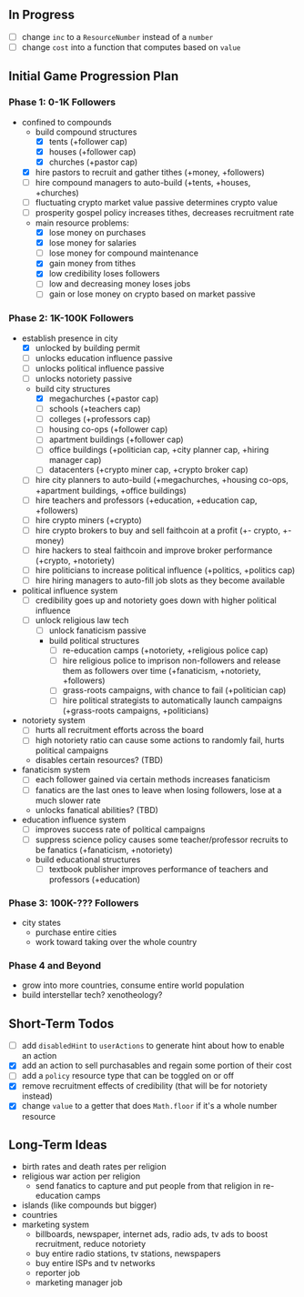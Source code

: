 ## In Progress

- [ ] change `inc` to a `ResourceNumber` instead of a `number`
- [ ] change `cost` into a function that computes based on `value`

## Initial Game Progression Plan

### Phase 1: 0-1K Followers

- confined to compounds
  - build compound structures
    - [x] tents (+follower cap)
    - [x] houses (+follower cap)
    - [x] churches (+pastor cap)
  - [x] hire pastors to recruit and gather tithes (+money, +followers)
  - [ ] hire compound managers to auto-build (+tents, +houses, +churches)
  - [ ] fluctuating crypto market value passive determines crypto value
  - [ ] prosperity gospel policy increases tithes, decreases recruitment rate
  - main resource problems:
    - [x] lose money on purchases
    - [x] lose money for salaries
    - [ ] lose money for compound maintenance
    - [x] gain money from tithes
    - [x] low credibility loses followers
    - [ ] low and decreasing money loses jobs
    - [ ] gain or lose money on crypto based on market passive

### Phase 2: 1K-100K Followers

- establish presence in city
  - [x] unlocked by building permit
  - [ ] unlocks education influence passive
  - [ ] unlocks political influence passive
  - [ ] unlocks notoriety passive
  - build city structures
    - [x] megachurches (+pastor cap)
    - [ ] schools (+teachers cap)
    - [ ] colleges (+professors cap)
    - [ ] housing co-ops (+follower cap)
    - [ ] apartment buildings (+follower cap)
    - [ ] office buildings (+politician cap, +city planner cap, +hiring manager cap)
    - [ ] datacenters (+crypto miner cap, +crypto broker cap)
  - [ ] hire city planners to auto-build (+megachurches, +housing co-ops, +apartment buildings, +office buildings)
  - [ ] hire teachers and professors (+education, +education cap, +followers)
  - [ ] hire crypto miners (+crypto)
  - [ ] hire crypto brokers to buy and sell faithcoin at a profit (+- crypto, +-money)
  - [ ] hire hackers to steal faithcoin and improve broker performance (+crypto, +notoriety)
  - [ ] hire politicians to increase political influence (+politics, +politics cap)
  - [ ] hire hiring managers to auto-fill job slots as they become available
- political influence system
  - [ ] credibility goes up and notoriety goes down with higher political influence
  - [ ] unlock religious law tech
    - [ ] unlock fanaticism passive
    - build political structures
      - [ ] re-education camps (+notoriety, +religious police cap)
      - [ ] hire religious police to imprison non-followers and release them as followers over time (+fanaticism, +notoriety, +followers)
      - [ ] grass-roots campaigns, with chance to fail (+politician cap)
      - [ ] hire political strategists to automatically launch campaigns (+grass-roots campaigns, +politicians)
- notoriety system
  - [ ] hurts all recruitment efforts across the board
  - [ ] high notoriety ratio can cause some actions to randomly fail, hurts political campaigns
  - disables certain resources? (TBD)
- fanaticism system
  - [ ] each follower gained via certain methods increases fanaticism
  - [ ] fanatics are the last ones to leave when losing followers, lose at a much slower rate
  - unlocks fanatical abilities? (TBD)
- education influence system
  - [ ] improves success rate of political campaigns
  - [ ] suppress science policy causes some teacher/professor recruits to be fanatics (+fanaticism, +notoriety)
  - build educational structures
    - [ ] textbook publisher improves performance of teachers and professors (+education)

### Phase 3: 100K-??? Followers

- city states
  - purchase entire cities
  - work toward taking over the whole country

### Phase 4 and Beyond

- grow into more countries, consume entire world population
- build interstellar tech? xenotheology?

## Short-Term Todos

- [ ] add `disabledHint` to `userActions` to generate hint about how to enable an action
- [x] add an action to sell purchasables and regain some portion of their cost
- [ ] add a `policy` resource type that can be toggled on or off
- [x] remove recruitment effects of credibility (that will be for notoriety instead)
- [x] change `value` to a getter that does `Math.floor` if it's a whole number resource

## Long-Term Ideas

- birth rates and death rates per religion
- religious war action per religion
  - send fanatics to capture and put people from that religion in re-education camps
- islands (like compounds but bigger)
- countries
- marketing system
  - billboards, newspaper, internet ads, radio ads, tv ads to boost recruitment, reduce notoriety
  - buy entire radio stations, tv stations, newspapers
  - buy entire ISPs and tv networks
  - reporter job
  - marketing manager job

